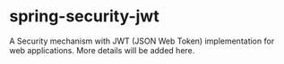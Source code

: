 # spring-security-jwt
A Security mechanism with JWT (JSON Web Token) implementation for web applications. More details will be added here.

